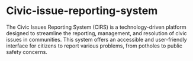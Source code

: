 # Civic-issue-reporting-system
The Civic Issues Reporting System (CIRS) is a technology-driven platform designed to streamline the reporting, management, and resolution of civic issues in communities. This system offers an accessible and user-friendly interface for citizens to report various problems, from potholes to public safety concerns.
